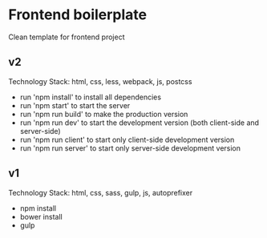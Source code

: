 # Frontend boilerplate
Clean template for frontend project
## v2 
Technology Stack: html, css, less, webpack, js, postcss 
- run 'npm install' to install all dependencies
- run 'npm start' to start the server
- run 'npm run build' to make the production version
- run 'npm run dev' to start the development version (both client-side and server-side)
- run 'npm run client' to start only client-side development version
- run 'npm run server' to start only server-side development version
## v1
Technology Stack: html, css, sass, gulp, js, autoprefixer 
- npm install 
- bower install
- gulp

